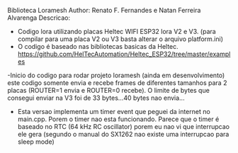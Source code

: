 Biblioteca Loramesh
Author: Renato F. Fernandes e Natan Ferreira Alvarenga
Descricao:  
   - Codigo lora utilizando placas Heltec WIFI ESP32 lora V2 e V3. 
    (para compilar para uma placa V2 ou V3 basta alterar o arquivo platform.ini)
   - O codigo é baseado nas bibliotecas basicas da Heltec.
   https://github.com/HelTecAutomation/Heltec_ESP32/tree/master/examples
   
   -Inicio do codigo para rodar projeto loramesh (ainda em desenvolvimento)
   este codigo somente envia e recebe frames de diferentes tamanhos para 2 placas (ROUTER=1 envia e ROUTER=0 recebe).
   O limite de bytes que consegui enviar na V3 foi de 33 bytes...40 bytes nao envia...
   
- Esta versao implementa um timer event que peguei da internet no main.cpp. Porem o timer nao esta funcionando. 
Parece que o timer é baseado no RTC (64 kHz RC oscillator) porem eu nao vi que interrupcao ele gera (segundo o manual do SX1262 nao existe uma interrupcao para sleep mode)